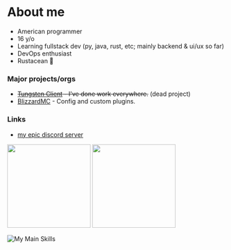 # About me
- American programmer
- 16 y/o
- Learning fullstack dev (py, java, rust, etc; mainly backend & ui/ux so far)
- DevOps enthusiast
- Rustacean 🦀
### Major projects/orgs
- ~~[Tungsten Client](https://github.com/tungsten-client) - I've done work everywhere.~~ (dead project)
- [BlizzardMC](https://blizzardmc.xyz) - Config and custom plugins.

### Links
- [my epic discord server](https://discord.gg/w8NF5aSGnm)

<p><img src="https://github-readme-stats.vercel.app/api?username=HyperCodec&show_icons=true&theme=transparent&hide_border=true" height="192px">
<img src="https://github-readme-stats.vercel.app/api/top-langs?username=HyperCodec&theme=transparent&hide_border=true&layout=compact&langs_count=10&hide=css" height="192px"></p>

![My Main Skills](https://skillicons.dev/icons?i=discord,bots,docker,flask,github,githubactions,go,gradle,idea,java,md,maven,mongodb,postman,py,pytorch,regex,replit,rocket,rust,stackoverflow,tauri,vscode,wasm,zig)
